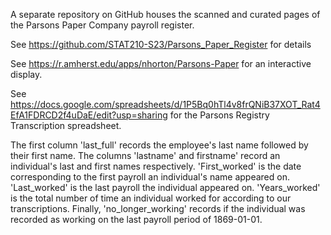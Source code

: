 A separate repository on GitHub houses the scanned and curated pages of the Parsons Paper Company payroll register.

See https://github.com/STAT210-S23/Parsons_Paper_Register for details

See https://r.amherst.edu/apps/nhorton/Parsons-Paper for an interactive display.

See https://docs.google.com/spreadsheets/d/1P5Bq0hTl4v8frQNiB37XOT_Rat4EfA1FDRCD2f4uDaE/edit?usp=sharing for the Parsons Registry Transcription spreadsheet.

The first column 'last_full' records the employee's last name followed by their first name. The columns 'lastname' and firstname' record an individual's last and first names respectively. 'First_worked' is the date corresponding to the first payroll an individual's name appeared on. 'Last_worked' is the last payroll the individual appeared on. 'Years_worked' is the total number of time an individual worked for according to our transcriptions. Finally, 'no_longer_working' records if the individual was recorded as working on the last payroll period of 1869-01-01.
